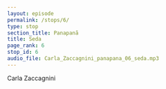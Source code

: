 ```yaml
---
layout: episode
permalink: /stops/6/
type: stop
section_title: Panapanã
title: Seda
page_rank: 6
stop_id: 6
audio_file: Carla_Zaccagnini_panapana_06_seda.mp3
---
```

Carla Zaccagnini